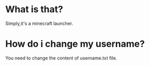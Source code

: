 # What is that?
Simply,it's a minecraft launcher.
# How do i change my username?
You need to change the content of username.txt file.
